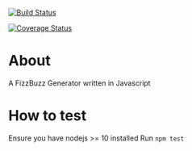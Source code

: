 [![Build Status](https://travis-ci.org/evamaina/Fizzbuzz.svg?branch=master)](https://travis-ci.org/evamaina/Fizzbuzz)

[![Coverage Status](https://coveralls.io/repos/github/evamaina/Fizzbuzz/badge.svg)](https://coveralls.io/github/evamaina/Fizzbuzz)

# About 

A FizzBuzz Generator written in Javascript

# How to test

Ensure you have nodejs >= 10 installed
Run `npm test`
